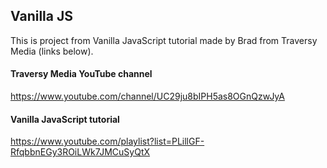 ## Vanilla JS

This is project from Vanilla JavaScript tutorial made by Brad from Traversy Media (links below). 

#### Traversy Media YouTube channel

https://www.youtube.com/channel/UC29ju8bIPH5as8OGnQzwJyA

#### Vanilla JavaScript tutorial

https://www.youtube.com/playlist?list=PLillGF-RfqbbnEGy3ROiLWk7JMCuSyQtX
